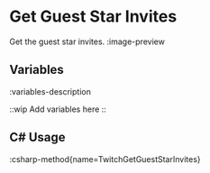 # Get Guest Star Invites
Get the guest star invites.
:image-preview

## Variables
:variables-description

::wip
Add variables here
::

## C# Usage
:csharp-method{name=TwitchGetGuestStarInvites}